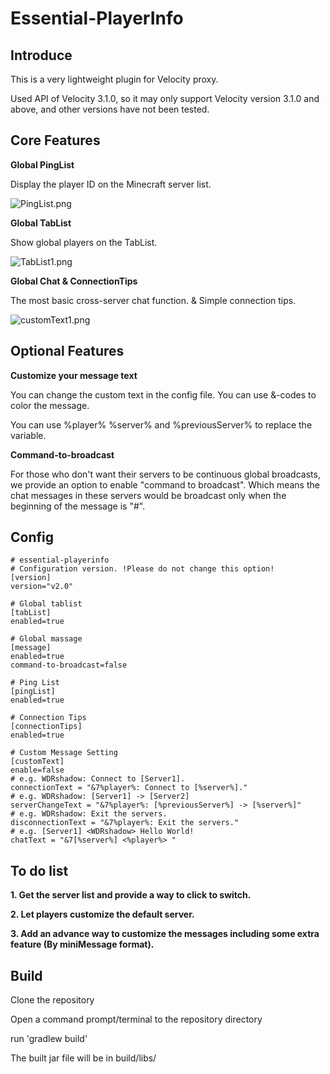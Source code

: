 # Essential-PlayerInfo

## Introduce

This is a very lightweight plugin for Velocity proxy.

Used API of Velocity 3.1.0, so it may only support Velocity version 3.1.0 and above, and other versions have not been tested.

## Core Features

**Global PingList**

Display the player ID on the Minecraft server list.

![PingList.png][1]

**Global TabList**

Show global players on the TabList.

![TabList1.png][2]

**Global Chat & ConnectionTips**

The most basic cross-server chat function. & Simple connection tips.

![customText1.png][3]

## Optional Features

**Customize your message text**

You can change the custom text in the config file. You can use &-codes to color the message.

You can use %player% %server% and %previousServer% to replace the variable.

**Command-to-broadcast**

For those who don't want their servers to be continuous global broadcasts, we provide an option to enable "command to
broadcast". Which means the chat messages in these servers would be broadcast only when the beginning of the message
is "#".

## Config

    # essential-playerinfo
    # Configuration version. !Please do not change this option!
    [version]
    version="v2.0"
    
    # Global tablist
    [tabList]
    enabled=true
    
    # Global massage
    [message]
    enabled=true
    command-to-broadcast=false
    
    # Ping List
    [pingList]
    enabled=true
    
    # Connection Tips
    [connectionTips]
    enabled=true
    
    # Custom Message Setting
    [customText]
    enable=false
    # e.g. WDRshadow: Connect to [Server1].
    connectionText = "&7%player%: Connect to [%server%]."
    # e.g. WDRshadow: [Server1] -> [Server2]
    serverChangeText = "&7%player%: [%previousServer%] -> [%server%]"
    # e.g. WDRshadow: Exit the servers.
    disconnectionText = "&7%player%: Exit the servers."
    # e.g. [Server1] <WDRshadow> Hello World!
    chatText = "&7[%server%] <%player%> "

## To do list

**1. Get the server list and provide a way to click to switch.**

**2. Let players customize the default server.**

**3. Add an advance way to customize the messages including some extra feature (By miniMessage format).**

## Build

Clone the repository

Open a command prompt/terminal to the repository directory

run 'gradlew build'

The built jar file will be in build/libs/

[1]: https://cdn.ussjackdaw.com/image/PingList.png

[2]: https://cdn.ussjackdaw.com/image/TabList1.png

[3]: https://cdn.ussjackdaw.com/image/customText1.png
